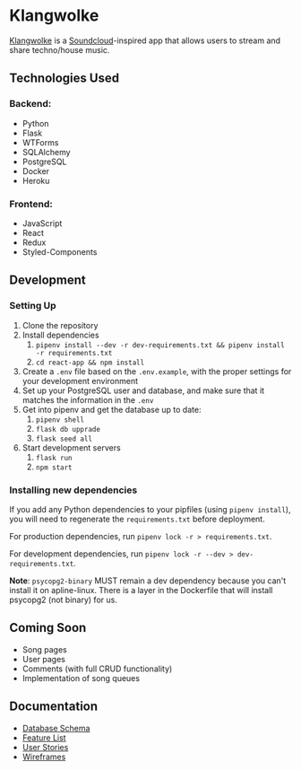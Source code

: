 # Klangwolke
[Klangwolke](https://klangwolke.herokuapp.com/) is a [Soundcloud](https://soundcloud.com/)-inspired app that allows users to stream and share techno/house music.

## Technologies Used
### Backend:
* Python
* Flask
* WTForms
* SQLAlchemy
* PostgreSQL
* Docker
* Heroku

### Frontend:
* JavaScript
* React
* Redux
* Styled-Components

## Development
### Setting Up
1. Clone the repository
2. Install dependencies
   1. `pipenv install --dev -r dev-requirements.txt && pipenv install -r requirements.txt`
   2. `cd react-app && npm install`
3. Create a `.env` file based on the `.env.example`, with the proper settings for your development environment
4. Set up your PostgreSQL user and database, and make sure that it matches the information in the `.env`
5. Get into pipenv and get the database up to date:
   1. `pipenv shell`
   2. `flask db upprade`
   3. `flask seed all`
6. Start development servers
   1. `flask run`
   2. `npm start`

### Installing new dependencies

If you add any Python dependencies to your pipfiles (using `pipenv install`), you will need to regenerate the `requirements.txt` before deployment.

For production dependencies, run `pipenv lock -r > requirements.txt`.

For development dependencies, run `pipenv lock -r --dev > dev-requirements.txt`.

**Note**: `psycopg2-binary` MUST remain a dev dependency because you can't install it on apline-linux. There is a layer in the Dockerfile that will install psycopg2 (not binary) for us.

## Coming Soon
* Song pages
* User pages
* Comments (with full CRUD functionality)
* Implementation of song queues

## Documentation
* [Database Schema](https://github.com/isaacsungpak/klangwolke/wiki/Database-Schema)
* [Feature List](https://github.com/isaacsungpak/klangwolke/wiki/Feature-List)
* [User Stories](https://github.com/isaacsungpak/klangwolke/wiki/User-Stories)
* [Wireframes](https://github.com/isaacsungpak/klangwolke/wiki/Wireframes)
